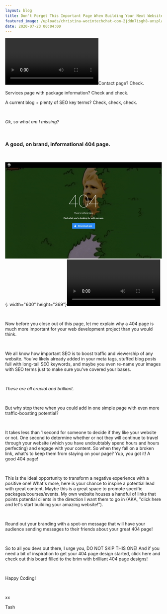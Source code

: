 ```yaml
---
layout: blog
title: Don't Forget This Important Page When Building Your Next Website
featured_image: /uploads/christina-wocintechchat-com-2jddn7isgh8-unsplash.jpg
date: 2020-07-23 00:04:00
---
```


![](/uploads/404gif.mov)Contact page? Check.&nbsp;

Services page with package information? Check and check.&nbsp;

A current blog + plenty of SEO key terms? Check, check, check.

&nbsp;

*Ok, so what am I missing?&nbsp;*

&nbsp;

### A good, on brand, informational 404 page.&nbsp;

&nbsp;

![](/uploads/ezgif-com-video-to-gif.gif){: width="600" height="369"}![](/uploads/404gif-1.mov)

&nbsp;

Now before you close out of this page, let me explain why a 404 page is much more important for your web development project than you would think.&nbsp;

&nbsp;

We all know how important SEO is to boost traffic and viewership of any website. You've likely already added in your meta tags, stuffed blog posts full with long-tail SEO keywords, and maybe you even re-name your images with SEO terms just to make sure you've covered your bases.&nbsp;

&nbsp;

*These are all crucial and brilliant.&nbsp;*

&nbsp;

But why stop there when you could add in one simple page with even more traffic-boosting potential?&nbsp;

&nbsp;

It takes less than 1 second for someone to decide if they like your website or not. One second to determine whether or not they will continue to travel through your website (which you have undoubtably spend hours and hours perfecting) and engage with your content. So when they fall on a broken link, what's to keep them from staying on your page? Yup, you got it\! A good 404 page\!

&nbsp;

This is the ideal opportunity to transform a negative experience with a positive one\! What's more, here is your chance to inspire a potential lead with great content. Maybe this is a great space to promote specific packages/courses/events. My own website houses a handful of links that points potential clients in the direction I want them to go in (AKA, "click here and let's start building your amazing website\!").

&nbsp;

Round out your branding with a spot-on message that will have your audience sending messages to their friends about your great 404 page\!&nbsp;

&nbsp;

So to all you devs out there, I urge you, DO NOT SKIP THIS ONE\! And if you need a bit of inspiration to get your 404 page design started, click here and check out this board filled to the brim with brilliant 404 page designs\!

&nbsp;

Happy Coding\!

&nbsp;

xx

Tash